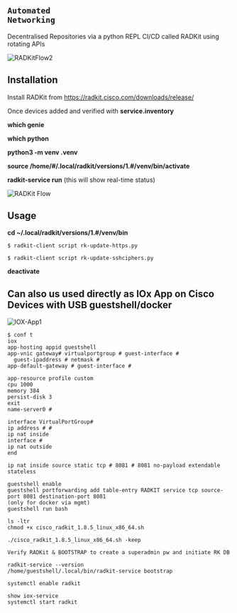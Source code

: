 

## <code copy>Automated Networking</code>

Decentralised Repositories via a python REPL CI/CD called RADKit using rotating APIs

![RADKitFlow2](https://iili.io/FYrAG9I.md.png)

## Installation

Install RADKit from https://radkit.cisco.com/downloads/release/

Once devices added and verified with **service.inventory**

**which genie**

**which python**

**python3 -m venv .venv**

**source /home/#/.local/radkit/versions/1.#/venv/bin/activate**

**radkit-service run** (this will show real-time status)

![RADKit Flow](https://iili.io/FYrC0iB.md.png)

## Usage


**cd ~/.local/radkit/versions/1.#/venv/bin**

```
$ radkit-client script rk-update-https.py
```
```
$ radkit-client script rk-update-sshciphers.py
```

**deactivate**

## Can also us used directly as IOx App on Cisco Devices with USB guestshell/docker

![IOX-App1](https://iili.io/FYrGCYu.md.jpg)

```
$ conf t
iox 
app-hosting appid guestshell 
app-vnic gateway# virtualportgroup # guest-interface #
  guest-ipaddress # netmask #
app-default-gateway # guest-interface #

app-resource profile custom
cpu 1000
memory 384
persist-disk 3
exit
name-server0 #

interface VirtualPortGroup#
ip address # #
ip nat inside 
interface #
ip nat outside 
end

ip nat inside source static tcp # 8081 # 8081 no-payload extendable stateless

guestshell enable
guestshell portforwarding add table-entry RADKIT service tcp source-port 8081 destination-port 8081
(only for docker via mgmt)
guestshell run bash

ls -ltr
chmod +x cisco_radkit_1.8.5_linux_x86_64.sh 

./cisco_radkit_1.8.5_linux_x86_64.sh -keep

Verify RADKit & BOOTSTRAP to create a superadmin pw and initiate RK DB

radkit-service --version
/home/guestshell/.local/bin/radkit-service bootstrap

systemctl enable radkit

show iox-service
systemctl start radkit

```